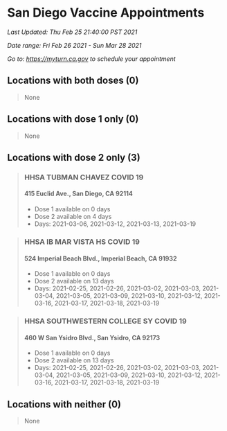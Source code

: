 # San Diego Vaccine Appointments
*Last Updated: Thu Feb 25 21:40:00 PST 2021*

*Date range: Fri Feb 26 2021 - Sun Mar 28 2021*

*Go to: <https://myturn.ca.gov> to schedule your appointment*


## Locations with both doses (0)

>None

## Locations with dose 1 only (0)

>None

## Locations with dose 2 only (3)

>### HHSA TUBMAN CHAVEZ COVID 19
>#### 415 Euclid Ave., San Diego, CA 92114
>- Dose 1 available on 0 days
>- Dose 2 available on 4 days
>  - Days: 2021-03-06, 2021-03-12, 2021-03-13, 2021-03-19

>### HHSA IB MAR VISTA HS COVID 19
>#### 524 Imperial Beach Blvd., Imperial Beach, CA 91932
>- Dose 1 available on 0 days
>- Dose 2 available on 13 days
>  - Days: 2021-02-25, 2021-02-26, 2021-03-02, 2021-03-03, 2021-03-04, 2021-03-05, 2021-03-09, 2021-03-10, 2021-03-12, 2021-03-16, 2021-03-17, 2021-03-18, 2021-03-19

>### HHSA SOUTHWESTERN COLLEGE SY COVID 19
>#### 460 W San Ysidro Blvd., San Ysidro, CA 92173
>- Dose 1 available on 0 days
>- Dose 2 available on 13 days
>  - Days: 2021-02-25, 2021-02-26, 2021-03-02, 2021-03-03, 2021-03-04, 2021-03-05, 2021-03-09, 2021-03-10, 2021-03-12, 2021-03-16, 2021-03-17, 2021-03-18, 2021-03-19

## Locations with neither (0)

>None

